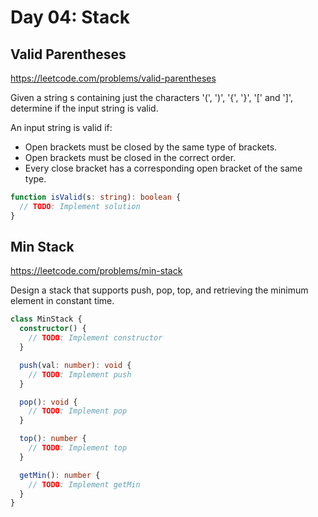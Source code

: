 # Day 04: Stack

## Valid Parentheses

https://leetcode.com/problems/valid-parentheses

Given a string s containing just the characters '(', ')', '{', '}', '[' and ']', determine if the input string is valid.

An input string is valid if:

- Open brackets must be closed by the same type of brackets.
- Open brackets must be closed in the correct order.
- Every close bracket has a corresponding open bracket of the same type.

```ts
function isValid(s: string): boolean {
  // TODO: Implement solution
}
```

## Min Stack

https://leetcode.com/problems/min-stack

Design a stack that supports push, pop, top, and retrieving the minimum element in constant time.

```ts
class MinStack {
  constructor() {
    // TODO: Implement constructor
  }

  push(val: number): void {
    // TODO: Implement push
  }

  pop(): void {
    // TODO: Implement pop
  }

  top(): number {
    // TODO: Implement top
  }

  getMin(): number {
    // TODO: Implement getMin
  }
}
```
